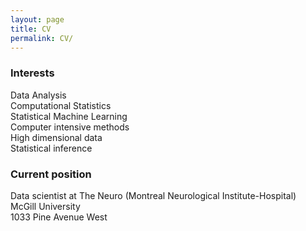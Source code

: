 ```yaml
---
layout: page
title: CV
permalink: CV/
---
```

<h3>
Interests
</h3>
<p>
Data Analysis<br>
Computational Statistics<br>
Statistical Machine Learning<br>
Computer intensive methods <br>
High dimensional data <br>
Statistical inference
</p>


<h3>
Current position
</h3>
Data scientist at The Neuro (Montreal Neurological Institute-Hospital) <br>
McGill University <br>
1033 Pine Avenue West <br>